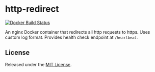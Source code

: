 # http-redirect

[![Docker Build Status](https://img.shields.io/docker/build/datacite/http-redirect.svg)](https://hub.docker.com/r/datacite/http-redirect/)

An nginx Docker container that redirects all http requests to https. Uses custom log format. Provides health check endpoint at `/heartbeat`.

## License
Released under the [MIT License](https://github.com/datacite/http-redirect/blob/master/LICENSE).
